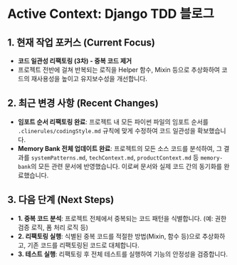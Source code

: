 # Active Context: Django TDD 블로그

## 1. 현재 작업 포커스 (Current Focus)

- **코드 일관성 리팩토링 (3차) - 중복 코드 제거**
- 프로젝트 전반에 걸쳐 반복되는 로직을 Helper 함수, Mixin 등으로 추상화하여 코드의 재사용성을 높이고 유지보수성을 개선합니다.

## 2. 최근 변경 사항 (Recent Changes)

- **임포트 순서 리팩토링 완료**: 프로젝트 내 모든 파이썬 파일의 임포트 순서를 `.clinerules/codingStyle.md` 규칙에 맞게 수정하여 코드 일관성을 확보했습니다.
- **Memory Bank 전체 업데이트 완료**: 프로젝트의 모든 소스 코드를 분석하여, 그 결과를 `systemPatterns.md`, `techContext.md`, `productContext.md` 등 `memory-bank`의 모든 관련 문서에 반영했습니다. 이로써 문서와 실제 코드 간의 동기화를 완료했습니다.

## 3. 다음 단계 (Next Steps)

- **1. 중복 코드 분석**: 프로젝트 전체에서 중복되는 코드 패턴을 식별합니다. (예: 권한 검증 로직, 폼 처리 로직 등)
- **2. 리팩토링 실행**: 식별된 중복 코드를 적절한 방법(Mixin, 함수 등)으로 추상화하고, 기존 코드를 리팩토링된 코드로 대체합니다.
- **3. 테스트 실행**: 리팩토링 후 전체 테스트를 실행하여 기능의 안정성을 검증합니다.
